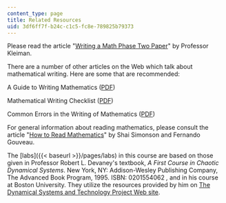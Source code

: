 ```yaml
---
content_type: page
title: Related Resources
uid: 3df6ff7f-b24c-c1c5-fc8e-789825b79373
---
```


Please read the article "[Writing a Math Phase Two Paper](http://www.mit.edu/afs/athena.mit.edu/course/other/mathp2/www/piil.html)" by Professor Kleiman.

There are a number of other articles on the Web which talk about mathematical writing. Here are some that are recommended:

A Guide to Writing Mathematics ([PDF](http://www.cs.ucdavis.edu/~amenta/w10/writingman.pdf))

Mathematical Writing Checklist ([PDF]( https://www.fandm.edu/uploads/files/107682389602454187-guide-to-writing.pdf))

Common Errors in the Writing of Mathematics ([PDF](http://www.swarthmore.edu/NatSci/smaurer1/WriteGuide/write_errors.pdf))

For general information about reading mathematics, please consult the article "[How to Read Mathematics](http://www.stonehill.edu/compsci/History_Math/math-read.htm)" by Shai Simonson and Fernando Gouveau.

The [labs]({{< baseurl >}}/pages/labs) in this course are based on those given in Professor Robert L. Devaney's textbook, _A First Course in Chaotic Dynamical Systems_. New York, NY: Addison-Wesley Publishing Company, The Advanced Book Program, 1995. ISBN: 0201554062 _,_ and in his course at Boston University. They utilize the resources provided by him on [The Dynamical Systems and Technology Project Web site](http://math.bu.edu/DYSYS/).